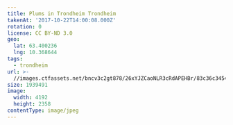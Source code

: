```yaml
---
title: Plums in Trondheim Trondheim
takenAt: '2017-10-22T14:00:08.000Z'
rotation: 0
license: CC BY-ND 3.0
geo:
  lat: 63.400236
  lng: 10.368644
tags:
  - trondheim
url: >-
  //images.ctfassets.net/bncv3c2gt878/26xYJZCaoNLR3cRdAPEHBr/83c36c3454faac896fcb733151ac732b/plums-in-trondheim-trondheim_37810657516_o
size: 1939491
image:
  width: 4192
  height: 2358
contentType: image/jpeg
---
```


